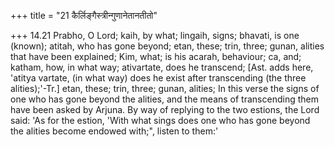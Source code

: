 +++
title = "21 कैर्लिङ्गैस्त्रीन्गुणानेतानतीतो"

+++
14.21 Prabho, O Lord; kaih, by what; lingaih, signs; bhavati, is one
(known); atitah, who has gone beyond; etan, these; trin, three; gunan,
alities that have been explained; Kim, what; is his acarah, behaviour;
ca, and; katham, how, in what way; ativartate, does he transcend; \[Ast.
adds here, 'atitya vartate, (in what way) does he exist after
transcending (the three alities);'-Tr.\] etan, these; trin, three;
gunan, alities; In this verse the signs of one who has gone beyond the
alities, and the means of transcending them have been asked by Arjuna.
By way of replying to the two estions, the Lord said: 'As for the
estion, 'With what sings does one who has gone beyond the alities become
endowed with;", listen to them:'
